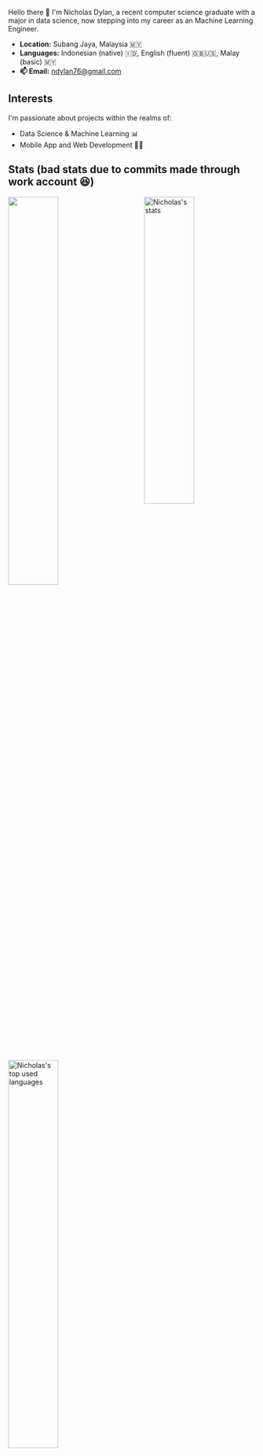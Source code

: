 Hello there 👋 I'm Nicholas Dylan, a recent computer science graduate with a major in data science, now stepping into my career as an Machine Learning Engineer.
- **Location:** Subang Jaya, Malaysia 🇲🇾
- **Languages:** Indonesian (native) 🇮🇩, English (fluent) 🇬🇧🇺🇸, Malay (basic) 🇲🇾
- **📫 Email:** [ndylan76@gmail.com](mailto:ndylan76@gmail.com)

## Interests
I'm passionate about projects within the realms of:
- Data Science & Machine Learning 📊
- Mobile App and Web Development 📱🌐

## Stats (bad stats due to commits made through work account 😆)
 <img src="https://github-readme-stats.vercel.app/api?username=nichd36&show_icons=true" alt="Nicholas's stats" width="45%" height="40%" align="right"/>
 <img src="https://nirzak-streak-stats.vercel.app/?user=nichd36" width="45%" >
  <img src="https://github-readme-stats.vercel.app/api/top-langs/?username=nichd36&layout=compact" alt="Nicholas's top used languages" width="45%" align="center"/>


